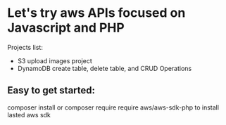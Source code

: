 # Let's try aws APIs focused on Javascript and PHP

Projects list:

 * S3 upload images project
 * DynamoDB create table, delete table, and CRUD Operations


## Easy to get started:
  composer install
  or composer require require aws/aws-sdk-php to install lasted aws sdk
